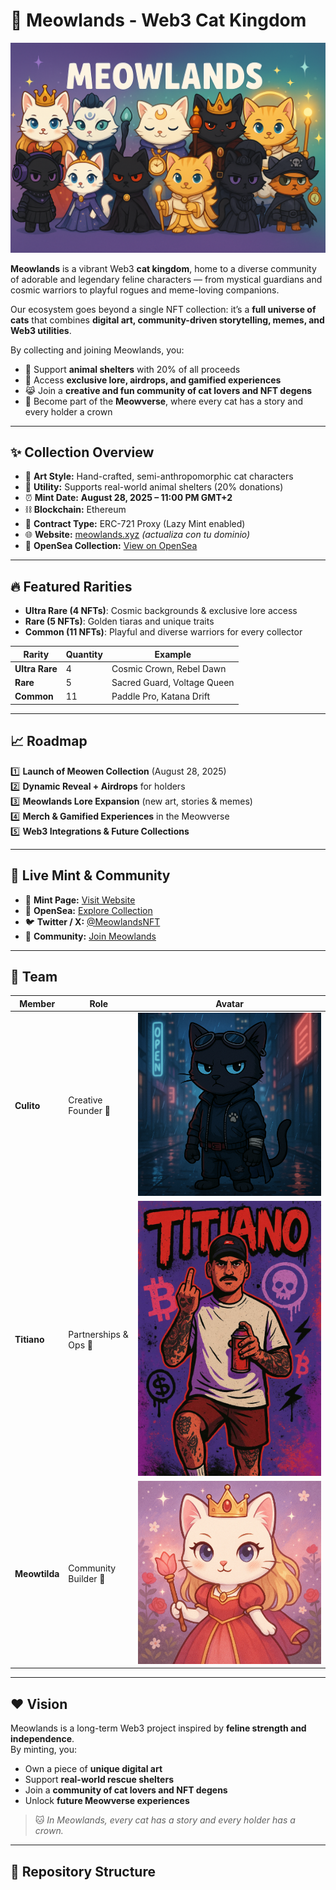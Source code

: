 # 🐾 Meowlands - Web3 Cat Kingdom

![Meowlands Banner](banner_nuevo.png)

**Meowlands** is a vibrant Web3 **cat kingdom**, home to a diverse community of adorable and legendary feline characters — from mystical guardians and cosmic warriors to playful rogues and meme-loving companions.  

Our ecosystem goes beyond a single NFT collection: it’s a **full universe of cats** that combines **digital art, community-driven storytelling, memes, and Web3 utilities**.  

By collecting and joining Meowlands, you:  
- 🐾 Support **animal shelters** with 20% of all proceeds  
- 🎁 Access **exclusive lore, airdrops, and gamified experiences**  
- 😹 Join a **creative and fun community of cat lovers and NFT degens**  
- 👑 Become part of the **Meowverse**, where every cat has a story and every holder a crown  

---

## ✨ Collection Overview

- 🎨 **Art Style:** Hand-crafted, semi-anthropomorphic cat characters  
- 🐾 **Utility:** Supports real-world animal shelters (20% donations)  
- ⏰ **Mint Date:** **August 28, 2025 – 11:00 PM GMT+2**  
- ⛓ **Blockchain:** Ethereum  
- 📜 **Contract Type:** ERC-721 Proxy (Lazy Mint enabled)  
- 🌐 **Website:** [meowlands.xyz](https://meowlands.xyz) *(actualiza con tu dominio)*  
- 💎 **OpenSea Collection:** [View on OpenSea](https://opensea.io/collection/meowlands-meowen/overview)  

---

## 🔥 Featured Rarities

- **Ultra Rare (4 NFTs)**: Cosmic backgrounds & exclusive lore access  
- **Rare (5 NFTs)**: Golden tiaras and unique traits  
- **Common (11 NFTs)**: Playful and diverse warriors for every collector  

| Rarity       | Quantity | Example                     |
|--------------|---------|----------------------------|
| **Ultra Rare** | 4       | Cosmic Crown, Rebel Dawn    |
| **Rare**       | 5       | Sacred Guard, Voltage Queen |
| **Common**     | 11      | Paddle Pro, Katana Drift    |

---

## 📈 Roadmap

1️⃣ **Launch of Meowen Collection** (August 28, 2025)  
2️⃣ **Dynamic Reveal + Airdrops** for holders  
3️⃣ **Meowlands Lore Expansion** (new art, stories & memes)  
4️⃣ **Merch & Gamified Experiences** in the Meowverse  
5️⃣ **Web3 Integrations & Future Collections**  

---

## 🌟 Live Mint & Community

- 🐾 **Mint Page:** [Visit Website](https://meowlands.org)  
- 💎 **OpenSea:** [Explore Collection](https://opensea.io/collection/meowlands-meowen/overview)  
- 🐦 **Twitter / X:** [@MeowlandsNFT](https://x.com/MeowlandsNFT)  
- 💬 **Community:** [Join Meowlands](https://x.com/i/communities/1951025201656840511)

---

## 🤝 Team

| Member        | Role                        | Avatar |
|---------------|-----------------------------|--------|
| **Culito**    | Creative Founder 🎨          | ![Culito](meowlito.png) |
| **Titiano**   | Partnerships & Ops 🤝        | ![Titiano](titiano.jpeg) |
| **Meowtilda** | Community Builder 🐾         | ![Meowtilda](meowtilda.png) |

---

## ❤️ Vision

Meowlands is a long-term Web3 project inspired by **feline strength and independence**.  
By minting, you:  
- Own a piece of **unique digital art**  
- Support **real-world rescue shelters**  
- Join a **community of cat lovers and NFT degens**  
- Unlock **future Meowverse experiences**  

> 🐱 *In Meowlands, every cat has a story and every holder has a crown.*

---

## 📂 Repository Structure

